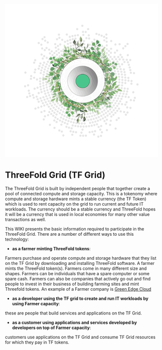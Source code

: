 ![](./img/grid_header.png)

# ThreeFold Grid (TF Grid)

The ThreeFold Grid is built by independent people that together create a pool of connected compute and storage capacity.  This is a tokenomy where compute and storage hardware mints a stable currency (the TF Token) which is used to rent capacity on the grid to run current and future IT workloads.  The currency should be a stable currency and ThreeFold hopes it will be a currency that is used in local economies for many other value transactions as well.

This WIKI presents the basic information required to participate in the ThreeFold Grid.  There are a number of different ways to use this technology:

- **as a farmer minting ThreeFold tokens**:

Farmers purchase and operate compute and storage hardware that they list on the TF Grid by downloading and installing ThreeFold software. A farmer mints the ThreeFold token(s). Farmers come in many different size and shapes.  Farmers can be individuals that have a spare computer or some spare cash.  Farmers can also be companies that actively go out and find people to invest in their business of building farming sites and mint Threefold tokens. 
An example of a Farmer company is [Green Edge Cloud](https://www.greenedgecloud.com/)

- **as a developer using the TF grid to create and run IT workloads by using Farmer capacity**:

these are people that build services and applications on the TF Grid.

- **as a customer using applications and services developed by developers on top of Farmer capacity**:  

customers use applications on the TF Grid and consume TF Grid resources for which they pay in TF tokens.
